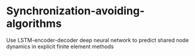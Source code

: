 # Synchronization-avoiding-algorithms
Use LSTM-encoder-decoder deep neural network to predict shared node dynamics in explicit finite element methods

